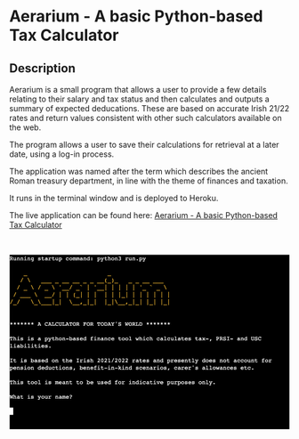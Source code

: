 # **Aerarium - A basic Python-based Tax Calculator**
## **Description**
Aerarium is a small program that allows a user to provide a few details relating to their salary and tax status and then calculates and outputs a summary of expected deducations. These are based on accurate Irish 21/22 rates and return values consistent with other such calculators available on the web. 

The program allows a user to save their calculations for retrieval at a later date, using a log-in process. 

The application was named after the term which describes the ancient Roman treasury department, in line with the theme of finances and taxation.

It runs in the terminal window and is deployed to Heroku. 

The live application can be found here: [Aerarium - A basic Python-based Tax Calculator](https://aerarium.herokuapp.com/)

<br>

![Startscreen](assets/readme/startscreen.png)

<br>

